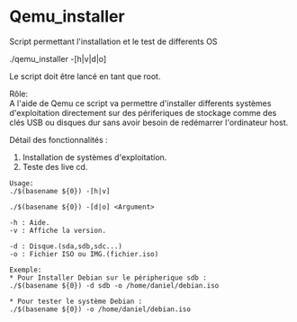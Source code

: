 # Qemu_installer
Script permettant l'installation et le test de differents OS

./qemu_installer -[h|v|d|o] <Argument>
  
  Le script doit être lancé en tant que root.
  
  Rôle:                                          
  A l'aide de Qemu ce script va permettre d'installer differents systèmes d'exploitation 
  directement sur des périferiques de stockage comme des clés USB ou disques dur
  sans avoir besoin de redémarrer l'ordinateur host.
  
  Détail des fonctionnalités :
  1. Installation de systèmes d'exploitation.
  2. Teste des live cd.
  
  ```
  Usage:
  ./$(basename ${0}) -[h|v]
  
  ./$(basename ${0}) -[d|o] <Argument>
  
  -h : Aide.
  -v : Affiche la version.
  
  -d : Disque.(sda,sdb,sdc...)
  -o : Fichier ISO ou IMG.(fichier.iso)
  
  Exemple:
  * Pour Installer Debian sur le péripherique sdb :
  ./$(basename ${0}) -d sdb -o /home/daniel/debian.iso
  
  * Pour tester le système Debian :
  ./$(basename ${0}) -o /home/daniel/debian.iso
  
  ```
